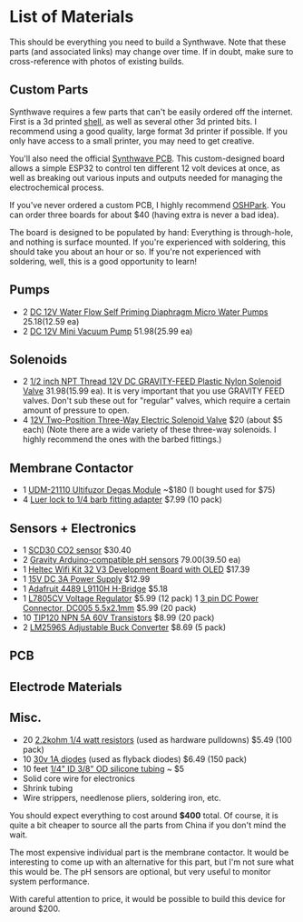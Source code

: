 # List of Materials

This should be everything you need to build a Synthwave. Note that these parts (and associated links) may change over
time. If in doubt, make sure to cross-reference with photos of existing builds.

## Custom Parts

Synthwave requires a few parts that can't be easily ordered off the internet. First is a 3d printed [shell](/model), as
well as several other 3d printed bits. I recommend using a good quality, large format 3d printer if possible. If you
only have access to a small printer, you may need to get creative.

You'll also need the official [Synthwave PCB](/pcb). This custom-designed board allows a simple ESP32 to control ten
different 12 volt devices at once, as well as breaking out various inputs and outputs needed for managing the
electrochemical process.

If you've never ordered a custom PCB, I highly recommend [OSHPark](https://oshpark.com/). You can order three boards for
about $40 (having extra is never a bad idea).

The board is designed to be populated by hand: Everything is through-hole, and nothing is surface mounted. If you're
experienced with soldering, this should take you about an hour or so. If you're not experienced with soldering, well,
this is a good opportunity to learn!

## Pumps

-   2 [DC 12V Water Flow Self Priming Diaphragm Micro Water Pumps](https://www.amazon.com/gp/product/B09NQZHBQ2) $25.18
    ($12.59 ea)
-   2
    [DC 12V Mini Vacuum Pump](https://www.amazon.com/gp/product/B071GL3XXQ/ref=ppx_yo_dt_b_search_asin_title?ie=UTF8&psc=1)
    $51.98 ($25.99 ea)

## Solenoids

-   2 [1/2 inch NPT Thread 12V DC GRAVITY-FEED Plastic Nylon Solenoid Valve](https://www.ebay.com/itm/290763981675)
    $31.98 ($15.99 ea). It is very important that you use GRAVITY FEED valves. Don't sub these out for "regular" valves,
    which require a certain amount of pressure to open.
-   4 [12V Two-Position Three-Way Electric Solenoid Valve](https://www.aliexpress.us/item/3256804915255792.html) $20
    (about $5 each) (Note there are a wide variety of these three-way solenoids. I highly recommend the ones with the
    barbed fittings.)

## Membrane Contactor

-   1 [UDM-21110 Ultifuzor Degas Module](https://www.ebay.com/itm/115469063200) ~$180 (I bought used for $75)
-   4 [Luer lock to 1/4 barb fitting adapter](https://www.amazon.com/gp/product/B0BB649WM2/) $7.99 (10 pack)

## Sensors + Electronics

-   1 [SCD30 CO2 sensor](https://www.amazon.com/extralife-Quality-Sensors-Module-Measurements/dp/B0BBGSQTYJ) $30.40
-   2 [Gravity Arduino-compatible pH sensors](https://www.dfrobot.com/product-1782.html) $79.00 ($39.50 ea)
-   1
    [Heltec Wifi Kit 32 V3 Development Board with OLED](https://www.amazon.com/HiLetgo-Display-Bluetooth-Internet-Development/dp/B07DKD79Y9)
    $17.39
-   1 [15V DC 3A Power Supply](https://www.amazon.com/Adapter-Switching-Converter-100V-240V-Positive/dp/B08CZD4HWG)
    $12.99
-   1 [Adafruit 4489 L9110H H-Bridge](https://www.amazon.com/gp/product/B085KYNY3H/) $5.18
-   1 [L7805CV Voltage Regulator](https://www.amazon.com/dp/B0C5M51R2Z) $5.99 (12 pack) 1
    [3 pin DC Power Connector, DC005 5.5x2.1mm](https://www.amazon.com/dp/B081DYQSC9) $5.99 (20 pack)
-   10 [TIP120 NPN 5A 60V Transistors](https://www.amazon.com/gp/product/B08BFYYK7D/ref=ppx_yo_dt_b_search_asin_title)
    $8.99 (20 pack)
-   2
    [LM2596S Adjustable Buck Converter](https://www.amazon.com/DiGiYes-Converter-Efficiency-Regulator-Adjustable/dp/B0BPSFVDY4)
    $8.69 (5 pack)

## PCB

## Electrode Materials

## Misc.

-   20 [2.2kohm 1/4 watt resistors](https://www.amazon.com/dp/B08QRPRVMJ) (used as hardware pulldowns) $5.49 (100 pack)
-   10 [30v 1A diodes](https://www.amazon.com/ALLECIN-1N5818-Schottky-Rectifier-Switching/dp/B0CKSHS9CM) (used as
    flyback diodes) $6.49 (150 pack)
-   10 feet [1/4" ID 3/8" OD silicone tubing](https://www.amazon.com/dp/B07W918CBP) ~ $5
-   Solid core wire for electronics
-   Shrink tubing
-   Wire strippers, needlenose pliers, soldering iron, etc.

You should expect everything to cost around **$400** total. Of course, it is quite a bit cheaper to source all the parts
from China if you don't mind the wait.

The most expensive individual part is the membrane contactor. It would be interesting to come up with an alternative for
this part, but I'm not sure what this would be. The pH sensors are optional, but very useful to monitor system
performance.

With careful attention to price, it would be possible to build this device for around $200.
